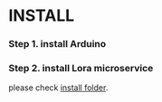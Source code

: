 # INSTALL

### Step 1. install Arduino
### Step 2. install Lora microservice

please check [install folder](../http/src/install).